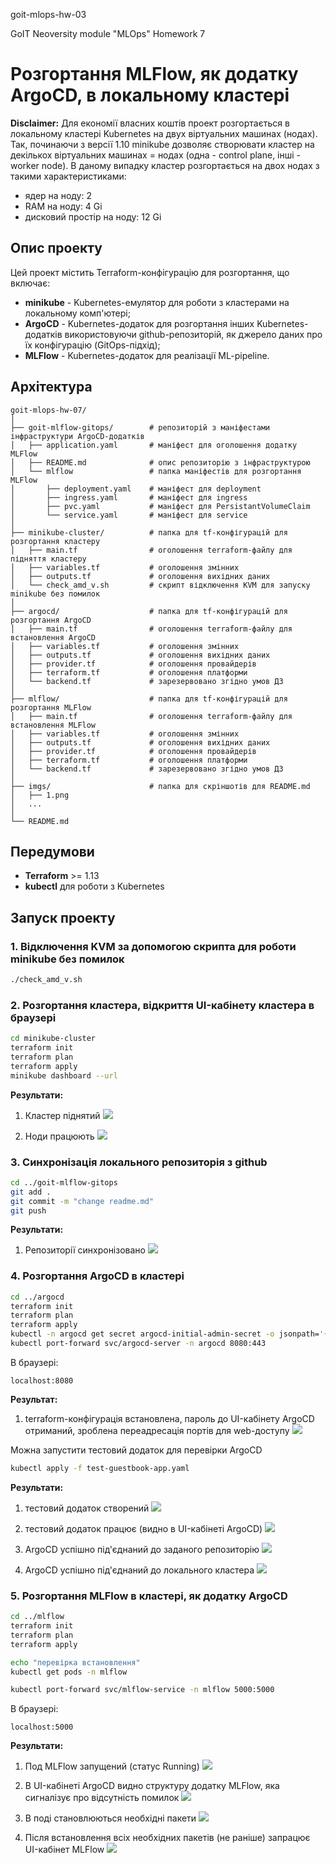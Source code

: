 goit-mlops-hw-03

GoIT Neoversity module "MLOps" Homework 7


# Розгортання MLFlow, як додатку ArgoCD, в локальному кластері 

**Disclaimer:**
Для економії власних коштів проект розгортається в локальному кластері Kubernetes на двух віртуальних машинах (нодах). Так, починаючи з версії 1.10 minikube дозволяє створювати кластер на декількох віртуальних машинах = нодах (одна - control plane, інші - worker node). В даному випадку кластер розгортається на двох нодах з такими характеристиками:
- ядер на ноду: 2
- RAM на ноду: 4 Gi
- дисковий простір на ноду: 12 Gi

## Опис проекту

Цей проект містить Terraform-конфігурацію для розгортання, що включає:

- **minikube** - Kubernetes-емулятор для роботи з кластерами на локальному комп'ютері;
- **ArgoCD** - Kubernetes-додаток для розгортання інших Kubernetes-додатків використовуючи github-репозиторій, як джерело даних про їх конфігурацію (GitOps-підхід);
- **MLFlow** - Kubernetes-додаток для реалізації ML-pipeline.


## Архітектура

```
goit-mlops-hw-07/
│
├── goit-mlflow-gitops/        # репозиторій з маніфестами інфраструктури ArgoCD-додатків
│   ├── application.yaml       # маніфест для оголошення додатку MLFlow
│   ├── README.md              # опис репозиторію з інфраструктурою
│   └── mlflow                 # папка маніфестів для розгортання MLFlow
│       ├── deployment.yaml    # маніфест для deployment
│       ├── ingress.yaml       # маніфест для ingress
│       ├── pvc.yaml           # маніфест для PersistantVolumeClaim
│       └── service.yaml       # маніфест для service
│
├── minikube-cluster/          # папка для tf-конфігурацій для розгортання кластеру
│   ├── main.tf                # оголошення terraform-файлу для підняття кластеру
│   ├── variables.tf           # оголошення змінних
│   ├── outputs.tf             # оголошення вихідних даних
│   └── check_amd_v.sh         # скрипт відключення KVM для запуску minikube без помилок
│
├── argocd/                    # папка для tf-конфігурацій для розгортання ArgoCD
│   ├── main.tf                # оголошення terraform-файлу для встановлення ArgoCD
│   ├── variables.tf           # оголошення змінних
│   ├── outputs.tf             # оголошення вихідних даних
│   ├── provider.tf            # оголошення провайдерів 
│   ├── terraform.tf           # оголошення платформи
│   └── backend.tf             # зарезервовано згідно умов ДЗ
│
├── mlflow/                    # папка для tf-конфігурацій для розгортання MLFlow
│   ├── main.tf                # оголошення terraform-файлу для встановлення MLFlow
│   ├── variables.tf           # оголошення змінних
│   ├── outputs.tf             # оголошення вихідних даних
│   ├── provider.tf            # оголошення провайдерів 
│   ├── terraform.tf           # оголошення платформи
│   └── backend.tf             # зарезервовано згідно умов ДЗ
│
├── imgs/                      # папка для скріншотів для README.md
│   ├── 1.png
│   ...
│
└── README.md

```

## Передумови

- **Terraform** >= 1.13
- **kubectl** для роботи з Kubernetes

## Запуск проекту

### 1. Відключення KVM за допомогою скрипта для роботи minikube без помилок

```bash
./check_amd_v.sh
```

### 2. Розгортання кластера, відкриття UI-кабінету кластера в браузері

```bash
cd minikube-cluster
terraform init
terraform plan
terraform apply
minikube dashboard --url
```
**Результати:**
1. Кластер піднятий
![](imgs/1.png)

2. Ноди працюють
![](imgs/2.png)

### 3. Синхронізація локального репозиторія з github

```bash
cd ../goit-mlflow-gitops
git add .
git commit -m "change readme.md"
git push
```
**Результати:**
1. Репозиторії синхронізовано
![](imgs/3.png)

### 4. Розгортання ArgoCD в кластері

```bash
cd ../argocd
terraform init
terraform plan
terraform apply
kubectl -n argocd get secret argocd-initial-admin-secret -o jsonpath='{.data.password}' | base64 -d
kubectl port-forward svc/argocd-server -n argocd 8080:443
```

В браузері:
```browser
localhost:8080
```

**Результат:**
1. terraform-конфігурація встановлена, пароль до UI-кабінету ArgoCD отриманий, зроблена переадресація портів для web-доступу
![](imgs/11.png)

Можна запустити тестовий додаток для перевірки ArgoCD
```bash
kubectl apply -f test-guestbook-app.yaml
```

**Результати:**
1. тестовий додаток створений
![](imgs/4.png)

2. тестовий додаток працює (видно в UI-кабінеті ArgoCD)
![](imgs/5.png)

3. ArgoCD успішно під'єднаний до заданого репозиторію
![](imgs/6.png)

4. ArgoCD успішно під'єднаний до локального кластера
![](imgs/7.png)


### 5. Розгортання MLFlow в кластері, як додатку ArgoCD

```bash
cd ../mlflow
terraform init
terraform plan
terraform apply

echo "перевірка встановлення"
kubectl get pods -n mlflow

kubectl port-forward svc/mlflow-service -n mlflow 5000:5000
```

В браузері:
```browser
localhost:5000
```

**Результати:**
1. Под MLFlow запущений (статус Running)
![](imgs/8.png)

2. В UI-кабінеті ArgoCD видно структуру додатку MLFlow, яка сигналізує про відсутність помилок
![](imgs/12.png)

3. В поді становлюються необхідні пакети
![](imgs/9.png)

4. Після встановлення всіх необхідних пакетів (не раніше) запрацює UI-кабінет MLFlow
![](imgs/10.png)


